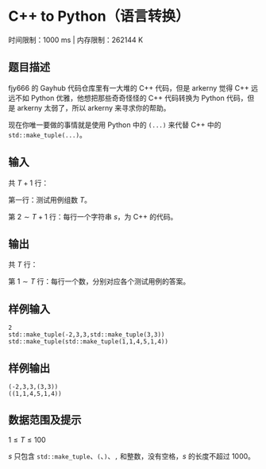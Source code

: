 # C++ to Python（语言转换）

时间限制：1000 ms | 内存限制：262144 K

## 题目描述

fjy666 的 Gayhub 代码仓库里有一大堆的 C++ 代码，但是 arkerny 觉得 C++ 远远不如 Python 优雅，他想把那些奇奇怪怪的 C++ 代码转换为 Python 代码，但是 arkerny 太弱了，所以 arkerny 来寻求你的帮助。

现在你唯一要做的事情就是使用 Python 中的 `(...)` 来代替 C++ 中的 `std::make_tuple(...)`。

## 输入

共 $T+1$ 行：

第一行：测试用例组数 $T$。

第 $2 \sim T+1$ 行：每行一个字符串 $s$，为 C++ 的代码。

## 输出

共 $T$ 行：

第 $1 \sim T$ 行：每行一个数，分别对应各个测试用例的答案。

## 样例输入

```
2
std::make_tuple(-2,3,3,std::make_tuple(3,3))
std::make_tuple(std::make_tuple(1,1,4,5,1,4))
```

## 样例输出

```
(-2,3,3,(3,3))
((1,1,4,5,1,4))
```

## 数据范围及提示

$1 \leq T \leq 100$

$s$ 只包含 `std::make_tuple`、`(`、`)`、`,` 和整数，没有空格，$s$ 的长度不超过 $1000$。